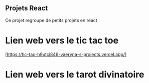 ## Projets React

Ce projet regroupe de petits projets en react

# Lien web vers le tic tac toe
[https://tic-tac-h9utcj846-vaeryna-s-projects.vercel.app/]

# Lien web vers le tarot divinatoire
